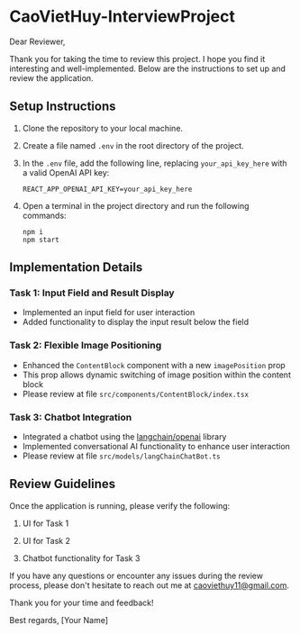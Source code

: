 # CaoVietHuy-InterviewProject

Dear Reviewer,

Thank you for taking the time to review this project. I hope you find it interesting and well-implemented. Below are the instructions to set up and review the application.

## Setup Instructions

1. Clone the repository to your local machine.

2. Create a file named `.env` in the root directory of the project.

3. In the `.env` file, add the following line, replacing `your_api_key_here` with a valid OpenAI API key:

   ```
   REACT_APP_OPENAI_API_KEY=your_api_key_here
   ```

4. Open a terminal in the project directory and run the following commands:
   ```
   npm i
   npm start
   ```

## Implementation Details

### Task 1: Input Field and Result Display

- Implemented an input field for user interaction
- Added functionality to display the input result below the field

### Task 2: Flexible Image Positioning

- Enhanced the `ContentBlock` component with a new `imagePosition` prop
- This prop allows dynamic switching of image position within the content block
- Please review at file `src/components/ContentBlock/index.tsx`

### Task 3: Chatbot Integration

- Integrated a chatbot using the [langchain/openai](https://www.npmjs.com/package/@langchain/openai) library
- Implemented conversational AI functionality to enhance user interaction
- Please review at file `src/models/langChainChatBot.ts`

## Review Guidelines

Once the application is running, please verify the following:

1. UI for Task 1

2. UI for Task 2

3. Chatbot functionality for Task 3

If you have any questions or encounter any issues during the review process, please don't hesitate to reach out me at caoviethuy11@gmail.com.

Thank you for your time and feedback!

Best regards,
[Your Name]
